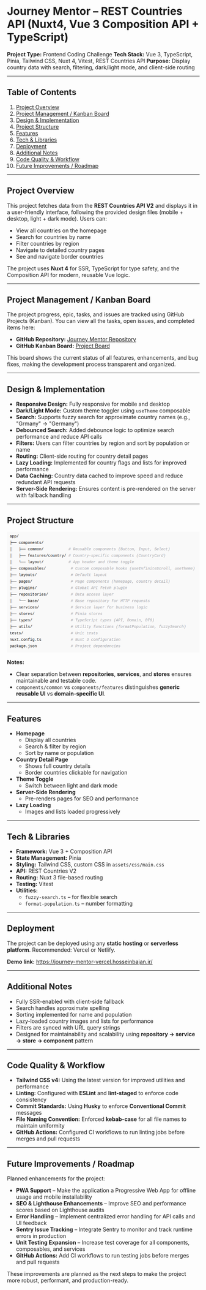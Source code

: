 # Journey Mentor – REST Countries API (Nuxt4, Vue 3 Composition API + TypeScript)

**Project Type:** Frontend Coding Challenge
**Tech Stack:** Vue 3, TypeScript, Pinia, Tailwind CSS, Nuxt 4, Vitest, REST Countries API
**Purpose:** Display country data with search, filtering, dark/light mode, and client-side routing

---

## Table of Contents

1. [Project Overview](#project-overview)
2. [Project Management / Kanban Board](#project-management--kanban-board)
3. [Design & Implementation](#design--implementation)
4. [Project Structure](#project-structure)
5. [Features](#features)
6. [Tech & Libraries](#tech--libraries)
7. [Deployment](#deployment)
8. [Additional Notes](#additional-notes)
9. [Code Quality & Workflow](#code-quality--workflow)
10. [Future Improvements / Roadmap](#future-improvements--roadmap)

---

## Project Overview

This project fetches data from the **REST Countries API V2** and displays it in a user-friendly interface, following the provided design files (mobile + desktop, light + dark mode). Users can:

- View all countries on the homepage
- Search for countries by name
- Filter countries by region
- Navigate to detailed country pages
- See and navigate border countries

The project uses **Nuxt 4** for SSR, TypeScript for type safety, and the Composition API for modern, reusable Vue logic.

---

## Project Management / Kanban Board

The project progress, epic, tasks, and issues are tracked using GitHub Projects (Kanban).
You can view all the tasks, open issues, and completed items here:

- **GitHub Repository:** [Journey Mentor Repository](https://github.com/hbsoftco/Journey-Mentor)
- **GitHub Kanban Board:** [Project Board](https://github.com/users/hbsoftco/projects/2)

This board shows the current status of all features, enhancements, and bug fixes, making the development process transparent and organized.

---

## Design & Implementation

- **Responsive Design:** Fully responsive for mobile and desktop
- **Dark/Light Mode:** Custom theme toggler using `useTheme` composable
- **Search:** Supports fuzzy search for approximate country names (e.g., "Grmany" → "Germany")
- **Debounced Search:** Added debounce logic to optimize search performance and reduce API calls
- **Filters:** Users can filter countries by region and sort by population or name
- **Routing:** Client-side routing for country detail pages
- **Lazy Loading:** Implemented for country flags and lists for improved performance
- **Data Caching:** Country data cached to improve speed and reduce redundant API requests
- **Server-Side Rendering:** Ensures content is pre-rendered on the server with fallback handling

---

## Project Structure

![alt text](image.png)

**Notes:**

- Clear separation between **repositories**, **services**, and **stores** ensures maintainable and testable code.
- `components/common` vs `components/features` distinguishes **generic reusable UI** vs **domain-specific UI**.

---

## Features

- **Homepage**
  - Display all countries
  - Search & filter by region
  - Sort by name or population
- **Country Detail Page**
  - Shows full country details
  - Border countries clickable for navigation
- **Theme Toggle**
  - Switch between light and dark mode
- **Server-Side Rendering**
  - Pre-renders pages for SEO and performance
- **Lazy Loading**
  - Images and lists loaded progressively

---

## Tech & Libraries

- **Framework:** Vue 3 + Composition API
- **State Management:** Pinia
- **Styling:** Tailwind CSS, custom CSS in `assets/css/main.css`
- **API:** REST Countries V2
- **Routing:** Nuxt 3 file-based routing
- **Testing:** Vitest
- **Utilities:**
  - `fuzzy-search.ts` – for flexible search
  - `format-population.ts` – number formatting

---

## Deployment

The project can be deployed using any **static hosting** or **serverless platform**. Recommended: Vercel or Netlify.

**Demo link:** https://journey-mentor-vercel.hosseinbajan.ir/

---

## Additional Notes

- Fully SSR-enabled with client-side fallback
- Search handles approximate spelling
- Sorting implemented for name and population
- Lazy-loaded country images and lists for performance
- Filters are synced with URL query strings
- Designed for maintainability and scalability using **repository → service → store → component** pattern

---

## Code Quality & Workflow

- **Tailwind CSS v4:** Using the latest version for improved utilities and performance
- **Linting:** Configured with **ESLint** and **lint-staged** to enforce code consistency
- **Commit Standards:** Using **Husky** to enforce **Conventional Commit** messages
- **File Naming Convention:** Enforced **kebab-case** for all file names to maintain uniformity
- **GitHub Actions:** Configured CI workflows to run linting jobs before merges and pull requests

---

## Future Improvements / Roadmap

Planned enhancements for the project:

- **PWA Support** – Make the application a Progressive Web App for offline usage and mobile installability
- **SEO & Lighthouse Enhancements** – Improve SEO and performance scores based on Lighthouse audits
- **Error Handling** – Implement centralized error handling for API calls and UI feedback
- **Sentry Issue Tracking** – Integrate Sentry to monitor and track runtime errors in production
- **Unit Testing Expansion** – Increase test coverage for all components, composables, and services
- **GitHub Actions:** Add CI workflows to run testing jobs before merges and pull requests

These improvements are planned as the next steps to make the project more robust, performant, and production-ready.
